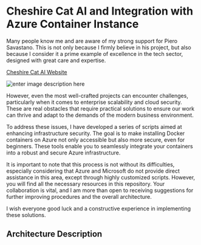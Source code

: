 # Cheshire Cat AI and Integration with Azure Container Instance
Many people know me and are aware of my strong support for Piero Savastano. This is not only because I firmly believe in his project, but also because I consider it a prime example of excellence in the tech sector, designed with great care and expertise.

[Cheshire Cat AI Website](https://cheshirecat.ai/)

![enter image description here](https://cheshirecat.ai/wp-content/uploads/2023/10/Logo-Cheshire-Cat.svg)

However, even the most well-crafted projects can encounter challenges, particularly when it comes to enterprise scalability and cloud security. These are real obstacles that require practical solutions to ensure our work can thrive and adapt to the demands of the modern business environment.

To address these issues, I have developed a series of scripts aimed at enhancing infrastructure security. The goal is to make installing Docker containers on Azure not only accessible but also more secure, even for beginners. These tools enable you to seamlessly integrate your containers into a robust and secure Azure infrastructure.

It is important to note that this process is not without its difficulties, especially considering that Azure and Microsoft do not provide direct assistance in this area, except through highly customized scripts. However, you will find all the necessary resources in this repository. Your collaboration is vital, and I am more than open to receiving suggestions for further improving procedures and the overall architecture.

I wish everyone good luck and a constructive experience in implementing these solutions.

## Architecture Description
